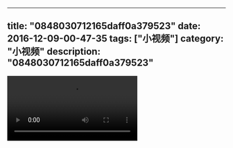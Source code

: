 
---
title: "0848030712165daff0a379523"
date: 2016-12-09-00-47-35
tags: ["小视频"]
category: "小视频"
description: "0848030712165daff0a379523"
---
<video src="http://ohtsqip0g.bkt.clouddn.com/0848030712165daff0a379523.mp4" controls="controls"></video>
